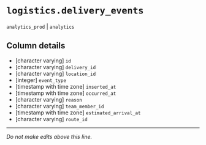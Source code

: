 # `logistics.delivery_events`
`analytics_prod` | `analytics`

## Column details
* [character varying] `id`
* [character varying] `delivery_id`
* [character varying] `location_id`
* [integer]   `event_type`
* [timestamp with time zone] `inserted_at`
* [timestamp with time zone] `occurred_at`
* [character varying] `reason`
* [character varying] `team_member_id`
* [timestamp with time zone] `estimated_arrival_at`
* [character varying] `route_id`

-------------------------------------------------------------------------------
*Do not make edits above this line.*
